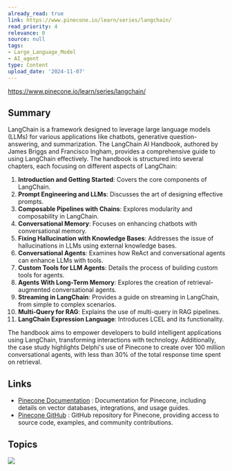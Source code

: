 ```yaml
---
already_read: true
link: https://www.pinecone.io/learn/series/langchain/
read_priority: 4
relevance: 0
source: null
tags:
- Large_Language_Model
- AI_agent
type: Content
upload_date: '2024-11-07'
---
```


https://www.pinecone.io/learn/series/langchain/
## Summary

LangChain is a framework designed to leverage large language models (LLMs) for various applications like chatbots, generative question-answering, and summarization. The LangChain AI Handbook, authored by James Briggs and Francisco Ingham, provides a comprehensive guide to using LangChain effectively. The handbook is structured into several chapters, each focusing on different aspects of LangChain:

1. **Introduction and Getting Started**: Covers the core components of LangChain.
2. **Prompt Engineering and LLMs**: Discusses the art of designing effective prompts.
3. **Composable Pipelines with Chains**: Explores modularity and composability in LangChain.
4. **Conversational Memory**: Focuses on enhancing chatbots with conversational memory.
5. **Fixing Hallucination with Knowledge Bases**: Addresses the issue of hallucinations in LLMs using external knowledge bases.
6. **Conversational Agents**: Examines how ReAct and conversational agents can enhance LLMs with tools.
7. **Custom Tools for LLM Agents**: Details the process of building custom tools for agents.
8. **Agents With Long-Term Memory**: Explores the creation of retrieval-augmented conversational agents.
9. **Streaming in LangChain**: Provides a guide on streaming in LangChain, from simple to complex scenarios.
10. **Multi-Query for RAG**: Explains the use of multi-query in RAG pipelines.
11. **LangChain Expression Language**: Introduces LCEL and its functionality.

The handbook aims to empower developers to build intelligent applications using LangChain, transforming interactions with technology. Additionally, the case study highlights Delphi's use of Pinecone to create over 100 million conversational agents, with less than 30% of the total response time spent on retrieval.
## Links

- [Pinecone Documentation](https://docs.pinecone.io) : Documentation for Pinecone, including details on vector databases, integrations, and usage guides.
- [Pinecone GitHub](https://github.com/pinecone-io) : GitHub repository for Pinecone, providing access to source code, examples, and community contributions.

## Topics

![](topics/Concept/LangChain)